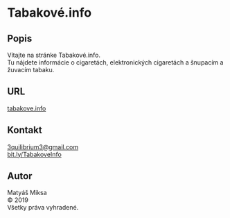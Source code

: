 # Tabakové.info
## Popis
Vítajte na stránke Tabakové.info.  
Tu nájdete informácie o cigaretách, elektronických cigaretách a šnupacím a žuvacím tabaku.

## URL
[tabakove.info](https://3quilibrium3.github.io/tabakove.info "Tabakové.info")

## Kontakt
[3quilibrium3@gmail.com](mailto:3quilibrium3@gmail.com "Email")  
[bit.ly/TabakoveInfo](bit.ly/TabakoveInfo "Spätná väzba")

## Autor
Matyáš Miksa  
© 2019  
Všetky práva vyhradené.
